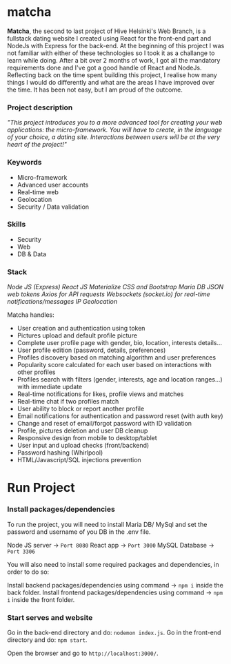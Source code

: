 # matcha

**Matcha**, the second to last project of Hive Helsinki's Web Branch, is a fullstack dating website I created using React for the front-end part and NodeJs with Express for the back-end. At the beginning of this project I was not familiar with either of these technologies so I took it as a challange to learn while doing. After a bit over 2 months of work, I got all the mandatory requirements done and I've got a good handle of React and NodeJs. Reflecting back on the time spent building this project, I realise how many things I would do differently and what are the areas I have improved over the time. It has been not easy, but I am proud of the outcome.

### Project description

_"This project introduces you to a more advanced tool for creating your web applications: the micro-framework. You will have to create, in the language of your choice, a dating site. Interactions between users will be at the very heart of the project!"_

### Keywords

- Micro-framework
- Advanced user accounts
- Real-time web
- Geolocation
- Security / Data validation

### Skills

- Security
- Web
- DB & Data

### Stack

_Node JS (Express)_
_React JS_
_Materialize CSS and Bootstrap_
_Maria DB_
_JSON web tokens_
_Axios for API requests_
_Websockets (socket.io) for real-time notifications/messages_
_IP Geolocation_


Matcha handles:
- User creation and authentication using token
- Pictures upload and default profile picture
- Complete user profile page with gender, bio, location, interests details...
- User profile edition (password, details, preferences)
- Profiles discovery based on matching algorithm and user preferences
- Popularity score calculated for each user based on interactions with other profiles
- Profiles search with filters (gender, interests, age and location ranges...) with immediate update
- Real-time notifications for likes, profile views and matches
- Real-time chat if two profiles match
- User ability to block or report another profile
- Email notifications for authentication and password reset (with auth key)
- Change and reset of email/forgot password with ID validation
- Profile, pictures deletion and user DB cleanup
- Responsive design from mobile to desktop/tablet
- User input and upload checks (front/backend)
- Password hashing (Whirlpool)
- HTML/Javascript/SQL injections prevention

# Run Project

### Install packages/dependencies

To run the project, you will need to install Maria DB/ MySql and set the password and username of you DB in the .env file. 

Node JS server -> `Port 8080`
React app -> `Port 3000`
MySQL Database -> `Port 3306`

You will also need to install some required packages and dependencies, in order to do so:

Install backend packages/dependencies using command -> `npm i` inside the back folder.
Install frontend packages/dependencies using command -> `npm i` inside the front folder.

### Start serves and website

Go in the back-end directory and do: `nodemon index.js`.
Go in the front-end directory and do: `npm start`.

Open the browser and go to `http://localhost:3000/`.



